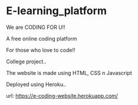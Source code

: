 # E-learning_platform

We are CODING FOR U!!

A free online coding platform

For those who love to code!!

College project..

The website is made using HTML, CSS n Javascript

Deployed using Heroku..

url: https://e-coding-website.herokuapp.com/



